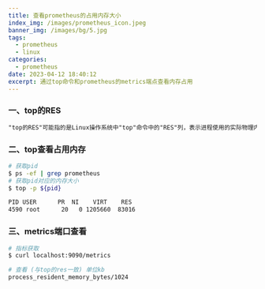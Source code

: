 ```yaml
---
title: 查看prometheus的占用内存大小
index_img: /images/prometheus_icon.jpeg
banner_img: /images/bg/5.jpg
tags:
  - prometheus
  - linux
categories:
  - prometheus
date: 2023-04-12 18:40:12
excerpt: 通过top命令和prometheus的metrics端点查看内存占用
---
```


### 一、top的RES

``` txt
"top的RES"可能指的是Linux操作系统中"top"命令中的"RES"列，表示进程使用的实际物理内存大小（以KB为单位）
```

### 二、top查看占用内存

``` bash
# 获取pid
$ ps -ef | grep prometheus
# 获取pid对应的内存大小
$ top -p ${pid}
```

``` txt
PID USER      PR  NI    VIRT    RES           
4590 root      20   0 1205660  83016
```

### 三、metrics端口查看

``` bash
# 指标获取
$ curl localhost:9090/metrics

# 查看 (与top的res一致) 单位kb
process_resident_memory_bytes/1024
```


